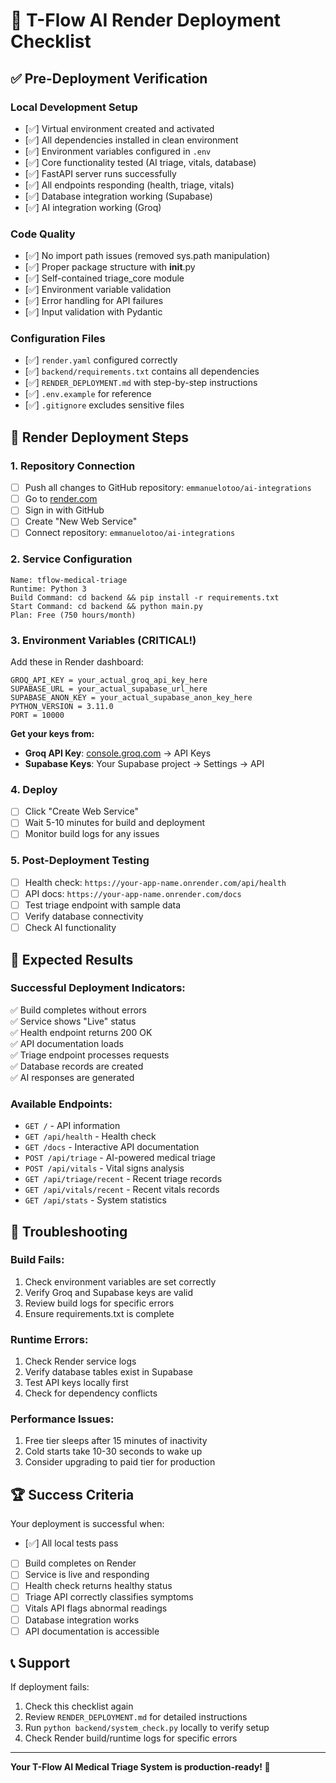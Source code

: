 # 🚀 T-Flow AI Render Deployment Checklist

## ✅ Pre-Deployment Verification

### Local Development Setup
- [✅] Virtual environment created and activated
- [✅] All dependencies installed in clean environment  
- [✅] Environment variables configured in `.env`
- [✅] Core functionality tested (AI triage, vitals, database)
- [✅] FastAPI server runs successfully
- [✅] All endpoints responding (health, triage, vitals)
- [✅] Database integration working (Supabase)
- [✅] AI integration working (Groq)

### Code Quality
- [✅] No import path issues (removed sys.path manipulation)
- [✅] Proper package structure with __init__.py
- [✅] Self-contained triage_core module
- [✅] Environment variable validation
- [✅] Error handling for API failures
- [✅] Input validation with Pydantic

### Configuration Files
- [✅] `render.yaml` configured correctly
- [✅] `backend/requirements.txt` contains all dependencies
- [✅] `RENDER_DEPLOYMENT.md` with step-by-step instructions
- [✅] `.env.example` for reference
- [✅] `.gitignore` excludes sensitive files

## 🔧 Render Deployment Steps

### 1. Repository Connection
- [ ] Push all changes to GitHub repository: `emmanuelotoo/ai-integrations`
- [ ] Go to [render.com](https://render.com)
- [ ] Sign in with GitHub
- [ ] Create "New Web Service"
- [ ] Connect repository: `emmanuelotoo/ai-integrations`

### 2. Service Configuration
```
Name: tflow-medical-triage
Runtime: Python 3
Build Command: cd backend && pip install -r requirements.txt
Start Command: cd backend && python main.py
Plan: Free (750 hours/month)
```

### 3. Environment Variables (CRITICAL!)
Add these in Render dashboard:
```
GROQ_API_KEY = your_actual_groq_api_key_here
SUPABASE_URL = your_actual_supabase_url_here  
SUPABASE_ANON_KEY = your_actual_supabase_anon_key_here
PYTHON_VERSION = 3.11.0
PORT = 10000
```

**Get your keys from:**
- **Groq API Key**: [console.groq.com](https://console.groq.com) → API Keys
- **Supabase Keys**: Your Supabase project → Settings → API

### 4. Deploy
- [ ] Click "Create Web Service"
- [ ] Wait 5-10 minutes for build and deployment
- [ ] Monitor build logs for any issues

### 5. Post-Deployment Testing
- [ ] Health check: `https://your-app-name.onrender.com/api/health`
- [ ] API docs: `https://your-app-name.onrender.com/docs`
- [ ] Test triage endpoint with sample data
- [ ] Verify database connectivity
- [ ] Check AI functionality

## 🎯 Expected Results

### Successful Deployment Indicators:
✅ Build completes without errors  
✅ Service shows "Live" status  
✅ Health endpoint returns 200 OK  
✅ API documentation loads  
✅ Triage endpoint processes requests  
✅ Database records are created  
✅ AI responses are generated  

### Available Endpoints:
- `GET /` - API information
- `GET /api/health` - Health check  
- `GET /docs` - Interactive API documentation
- `POST /api/triage` - AI-powered medical triage
- `POST /api/vitals` - Vital signs analysis
- `GET /api/triage/recent` - Recent triage records
- `GET /api/vitals/recent` - Recent vitals records  
- `GET /api/stats` - System statistics

## 🚨 Troubleshooting

### Build Fails:
1. Check environment variables are set correctly
2. Verify Groq and Supabase keys are valid
3. Review build logs for specific errors
4. Ensure requirements.txt is complete

### Runtime Errors:
1. Check Render service logs
2. Verify database tables exist in Supabase
3. Test API keys locally first
4. Check for dependency conflicts

### Performance Issues:
1. Free tier sleeps after 15 minutes of inactivity
2. Cold starts take 10-30 seconds to wake up
3. Consider upgrading to paid tier for production

## 🏆 Success Criteria

Your deployment is successful when:
- [✅] All local tests pass
- [ ] Build completes on Render
- [ ] Service is live and responding
- [ ] Health check returns healthy status
- [ ] Triage API correctly classifies symptoms
- [ ] Vitals API flags abnormal readings
- [ ] Database integration works
- [ ] API documentation is accessible

## 📞 Support

If deployment fails:
1. Check this checklist again
2. Review `RENDER_DEPLOYMENT.md` for detailed instructions
3. Run `python backend/system_check.py` locally to verify setup
4. Check Render build/runtime logs for specific errors

---
**Your T-Flow AI Medical Triage System is production-ready! 🚀**
